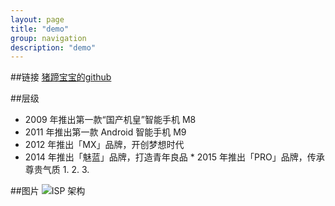 ```yaml
---
layout: page
title: "demo"
group: navigation
description: "demo"
---
```


##链接
[猪蹄宝宝的github](https://github.com/gadfly3173/) 

##层级
* 2009 年推出第一款“国产机皇”智能手机 M8
 * 2011 年推出第一款 Android 智能手机 M9
  * 2012 年推出「MX」品牌，开创梦想时代
   * 2014 年推出「魅蓝」品牌，打造青年良品
    * 2015 年推出「PRO」品牌，传承尊贵气质
    1.
    2.
    3.

##图片
![ISP 架构](/images/posts/2016/06/isp_archi.PNG)